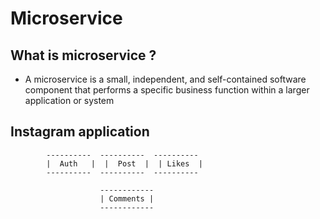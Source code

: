 # Microservice

## What is microservice ?
  - A microservice is a small, independent, and self-contained software component that performs a specific business function within a larger application or system

## Instagram application
```
        ----------  ----------  ----------
        |  Auth   |  |  Post  |  | Likes  |
        ----------  ----------  ----------

                    ------------
                    | Comments |
                    ------------            
```
